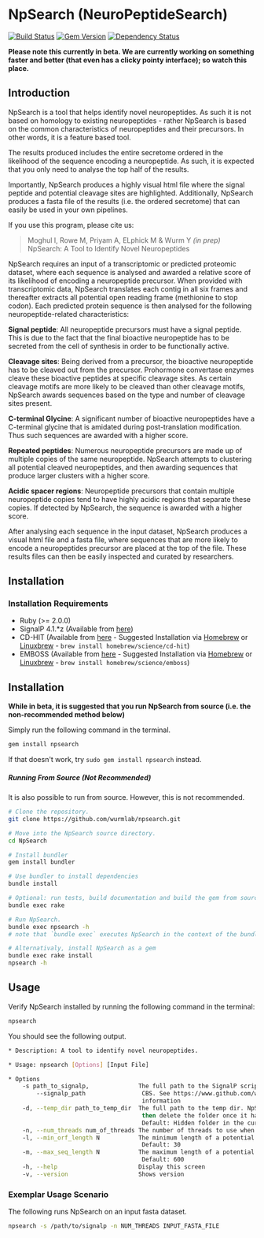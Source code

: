 # NpSearch (NeuroPeptideSearch)
[![Build Status](https://travis-ci.org/wurmlab/NpSearch.svg?branch=master)](https://travis-ci.org/wurmlab/NpSearch)
[![Gem Version](https://badge.fury.io/rb/npsearch.svg)](http://badge.fury.io/rb/npsearch)
[![Dependency Status](https://gemnasium.com/wurmlab/NpSearch.svg)](https://gemnasium.com/wurmlab/NpSearch)

<strong>Please note this currently in beta. We are currently working on something faster and better (that even has a clicky pointy interface); so watch this place.</strong>

## Introduction
NpSearch is a tool that helps identify novel neuropeptides. As such it is not based on homology to existing neuropeptides - rather NpSearch is based on the common characteristics of neuropeptides and their precursors. In other words, it is a feature based tool.

The results produced includes the entire secretome ordered in the likelihood of the sequence encoding a neuropeptide. As such, it is expected that you only need to analyse the top half of the results. 

Importantly, NpSearch produces a highly visual html file where the signal peptide and potential cleavage sites are highlighted. Additionally, NpSearch produces a fasta file of the results (i.e. the ordered secretome) that can easily be used in your own pipelines.

If you use this program, please cite us:

>Moghul I, Rowe M, Priyam A, ELphick M & Wurm Y <em>(in prep)</em> NpSearch: A Tool to Identify Novel Neuropeptides

NpSearch requires an input of a transcriptomic or predicted proteomic dataset, where each sequence is analysed and awarded a relative score of its likelihood of encoding a neuropeptide precursor. When provided with transcriptomic data, NpSearch translates each contig in all six frames and thereafter extracts all potential open reading frame (methionine to stop codon). Each predicted protein sequence is then analysed for the following neuropeptide-related characteristics:

**Signal peptide**: All neuropeptide precursors must have a signal peptide. This is due to the fact that the final bioactive neuropeptide has to be secreted from the cell of synthesis in order to be functionally active.

**Cleavage sites**: Being derived from a precursor, the bioactive neuropeptide has to be cleaved out from the precursor. Prohormone convertase enzymes cleave these bioactive peptides at specific cleavage sites. As certain cleavage motifs are more likely to be cleaved than other cleavage motifs, NpSearch awards sequences based on the type and number of cleavage sites present.

**C-terminal Glycine**: A significant number of bioactive neuropeptides have a C-terminal glycine that is amidated during post-translation modification. Thus such sequences are awarded with a higher score.

**Repeated peptides**: Numerous neuropeptide precursors are made up of multiple copies of the same neuropeptide. NpSearch attempts to clustering all potential cleaved neuropeptides, and then awarding sequences that produce larger clusters with a higher score.

**Acidic spacer regions**: Neuropeptide precursors that contain multiple neuropeptide copies tend to have highly acidic regions that separate these copies. If detected by NpSearch, the sequence is awarded with a higher score.


After analysing each sequence in the input dataset, NpSearch produces a visual html file and a fasta file, where sequences that are more likely to encode a neuropeptides precursor are placed at the top of the file. These results files can then be easily inspected and curated by researchers.







## Installation

### Installation Requirements
* Ruby (>= 2.0.0)
* SignalP 4.1.*z (Available from [here](http://www.cbs.dtu.dk/cgi-bin/nph-sw_request?signalp))
* CD-HIT (Available from [here](http://weizhongli-lab.org/cd-hit/) - Suggested Installation via [Homebrew](http://brew.sh) or [Linuxbrew](http://linuxbrew.sh) - `brew install homebrew/science/cd-hit`)
* EMBOSS (Available from [here](http://emboss.sourceforge.net) - Suggested Installation via [Homebrew](http://brew.sh) or [Linuxbrew](http://linuxbrew.sh) - `brew install homebrew/science/emboss`)


## Installation

<strong>While in beta, it is suggested that you run NpSearch from source (i.e. the non-recommended method below)</strong>

Simply run the following command in the terminal.

```bash
gem install npsearch
```

If that doesn't work, try `sudo gem install npsearch` instead.

##### Running From Source (Not Recommended)
It is also possible to run from source. However, this is not recommended.

```bash
# Clone the repository.
git clone https://github.com/wurmlab/npsearch.git

# Move into the NpSearch source directory.
cd NpSearch

# Install bundler
gem install bundler

# Use bundler to install dependencies
bundle install

# Optional: run tests, build documentation and build the gem from source
bundle exec rake

# Run NpSearch.
bundle exec npsearch -h
# note that `bundle exec` executes NpSearch in the context of the bundle

# Alternativaly, install NpSearch as a gem
bundle exec rake install
npsearch -h
```




## Usage
Verify NpSearch installed by running the following command in the terminal:

```bash
npsearch
```

You should see the following output.

```bash
* Description: A tool to identify novel neuropeptides.

* Usage: npsearch [Options] [Input File]

* Options
    -s path_to_signalp,              The full path to the SignalP script. This can be downloaded from
        --signalp_path                CBS. See https://www.github.com/wurmlab/NpSearch for more
                                      information
    -d, --temp_dir path_to_temp_dir  The full path to the temp dir. NpSearch will create the folder and
                                      then delete the folder once it has finished using them.
                                      Default: Hidden folder in the current working directory
    -n, --num_threads num_of_threads The number of threads to use when analysing the input file
    -l, --min_orf_length N           The minimum length of a potential neuropeptide precursor.
                                      Default: 30
    -m, --max_seq_length N           The maximum length of a potential neuropeptide precursor.
                                      Default: 600
    -h, --help                       Display this screen
    -v, --version                    Shows version
```


### Exemplar Usage Scenario
The following runs NpSearch on an input fasta dataset.

```bash
npsearch -s /path/to/signalp -n NUM_THREADS INPUT_FASTA_FILE
```

